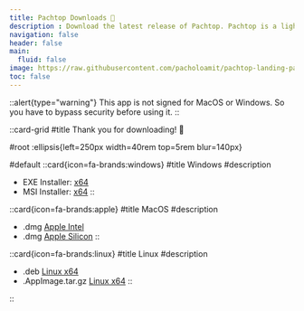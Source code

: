 ```yaml
---
title: Pachtop Downloads 🚀
description : Download the latest release of Pachtop. Pachtop is a lightweight, performant, and opensource system monitor that provides real-time monitoring of your system's performance, application monitoring, and detailed system information
navigation: false
header: false
main:
  fluid: false
image: https://raw.githubusercontent.com/pacholoamit/pachtop-landing-page/3039ffe3a2dd50305df8691c4eef7d4d38cba394/docs/landing-page.png
toc: false
---
```


::alert{type="warning"}
This app is not signed for MacOS or Windows. So you have to bypass security before using it.
::

::card-grid
#title
Thank you for downloading! 🎉

#root
:ellipsis{left=250px width=40rem top=5rem blur=140px}

#default
  ::card{icon=fa-brands:windows}
  #title
  Windows
  #description
  - EXE Installer: [x64](https://github.com/pacholoamit/pachtop/releases/download/v0.9.9/pachtop_0.9.9_x64-setup.exe)
  - MSI Installer: [x64](https://github.com/pacholoamit/pachtop/releases/download/v0.9.9/pachtop_0.9.9_x64_en-US.msi)
  ::

  ::card{icon=fa-brands:apple}
  #title
  MacOS
  #description
  - .dmg [Apple Intel](https://github.com/pacholoamit/pachtop/releases/download/v0.9.9/pachtop_0.9.9_x64.dmg)
  - .dmg [Apple Silicon](https://github.com/pacholoamit/pachtop/releases/download/v0.9.9/pachtop_0.9.9_aarch64.dmg)
  ::

  ::card{icon=fa-brands:linux}
  #title
  Linux
  #description
  - .deb [Linux x64](https://github.com/pacholoamit/pachtop/releases/download/v0.9.9/pachtop_0.9.9_amd64.deb)
  - .AppImage.tar.gz [Linux x64](https://github.com/pacholoamit/pachtop/releases/download/v0.9.9/pachtop_0.9.9_amd64.AppImage)
  ::

::